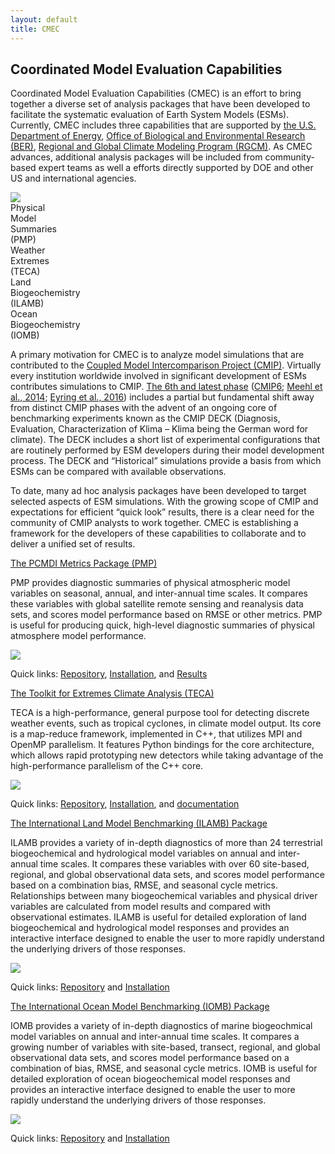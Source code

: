 ```yaml
---
layout: default
title: CMEC
---
```


## Coordinated Model Evaluation Capabilities

<div class="row">
    <p class="col-sm-12 col-md-12 col-lg-5">
    Coordinated Model Evaluation Capabilities (CMEC) is an effort to bring together a diverse set of analysis
    packages that have been developed to facilitate the systematic evaluation of Earth System Models (ESMs).
    Currently, CMEC includes three capabilities that are supported by 
    <a href="https://www.energy.gov/">the U.S. Department of Energy</a>, 
    <a href="https://www.energy.gov/science/ber">Office of Biological and Environmental Research (BER)</a>, 
    <a href="https://climatemodeling.science.energy.gov/program/regional-global-model-analysis">Regional 
    and Global Climate Modeling Program (RGCM)</a>. As
    CMEC advances, additional analysis packages will be included from community-based expert teams as well
    a efforts directly supported by DOE and other US and international agencies.
    </p>
    <div id="infographic-container" class="col-sm-12 col-md-12 col-lg-7">
    <img src="{{site.baseurl}}/assets/images/171120_CMECInfoGraphic_500x503px_72dpi.png">
    <div id="infographic-pmp"
        class="infographic-clickable text-center"
        role="button"
        data-toggle="popover"
        data-trigger="hover"
        data-target="#pmp-popover-content"
        title="PCMDI Metrics Package">Physical<br>Model<br>Summaries<br>(PMP)
    </div>
    <div id="infographic-teca"
        class="infographic-clickable text-center"
        role="button"
        data-toggle="popover"
        data-trigger="hover"
        data-target="#teca-popover-content"
        title="The Toolkit for Extremes Climate Analysis">Weather<br>Extremes<br>(TECA)
    </div>
    <div id="infographic-ilamb"
        class="infographic-clickable text-center"
        role="button"
        data-toggle="popover"
        data-trigger="hover"
        data-target="#ilamb-popover-content"
        title="The International Land Model Benchmarking Package">Land<br>Biogeochemistry<br>(ILAMB)
    </div>
    <div id="infographic-iomb"
        class="infographic-clickable text-center"
        role="button"
        data-toggle="popover"
        data-trigger="hover"
        data-target="#iomb-popover-content"
        title="The International Ocean Model Benchmarking Package">Ocean<br>Biogeochemistry<br>(IOMB)
    </div>
    </div>
</div>

A primary motivation for CMEC is to analyze model simulations that are contributed to the
<a href="https://www.wcrp-climate.org/wgcm-cmip">Coupled Model Intercomparison Project (CMIP)</a>. Virtually every institution worldwide involved in significant development of ESMs contributes simulations to CMIP.
<a href="https://www.wcrp-climate.org/wgcm-cmip/wgcm-cmip6">The 6th and latest phase</a> (<a href="https://www.wcrp-climate.org/wgcm-cmip/wgcm-cmip6">CMIP6</a>;
<a href="https://dx.doi.org/10.1002/2014EO090001">Meehl et al., 2014</a>;
<a href="https://dx.doi.org/10.5194/gmd-9-1937-2016">Eyring et al., 2016</a>) includes a partial but fundamental
shift away from distinct CMIP phases with the advent of an ongoing core of benchmarking experiments known as the
CMIP DECK (Diagnosis, Evaluation, Characterization of Klima – Klima being the German word for climate). The DECK
includes a short list of experimental configurations that are routinely performed by ESM developers during their
model development process. The DECK and “Historical” simulations provide a basis from which ESMs can be compared
with available observations.

To date, many ad hoc analysis packages have been developed to target selected aspects of ESM simulations. With
the growing scope of CMIP and expectations for efficient “quick look” results, there is a clear need for the
community of CMIP analysts to work together. CMEC is establishing a framework for the developers of these
capabilities to collaborate and to deliver a unified set of results.

<div class="popover-content">
    <div id="pmp-popover-content">
        <a href="{{site.baseurl}}/pmp.html">The PCMDI Metrics Package (PMP)</a>
        <p>
        PMP provides diagnostic summaries of physical atmospheric model variables on seasonal, annual, and
        inter-annual time scales. It compares these variables with global satellite remote sensing and
        reanalysis data sets, and scores model performance based on RMSE or other metrics. PMP is useful
        for producing quick, high-level diagnostic summaries of physical atmosphere model performance.
        </p>
        <img src="{{site.baseurl}}/assets/images/pmp_cover_side_sm.png" class="full-width">
        <p>
        <span class="bold">Quick links</span>: <a href="https://github.com/PCMDI/pcmdi_metrics"
        target="_blank">Repository</a>, <a href="https://github.com/PCMDI/pcmdi_metrics/wiki/Install"
        target="_blank">Installation</a>, and <a href="results/physical.html" target="_blank">Results</a>
        </p>
    </div>
    <div id="teca-popover-content">
        <a href="{{site.baseurl}}/teca.html">The Toolkit for Extremes Climate Analysis (TECA)</a>
        <p>
	TECA is a high-performance, general purpose tool for detecting discrete
	weather events, such as tropical cyclones, in climate model output.  Its core
	is a map-reduce framework, implemented in C++, that utilizes MPI and OpenMP
	parallelism.  It features Python bindings for the core architecture, which
	allows rapid prototyping new detectors while taking advantage of the
	high-performance parallelism of the C++ core.
        </p>
        <img src="{{site.baseurl}}/assets/images/teca_cam5_globe_400x400.png" class="full-width">
        <p>
        <span class="bold">Quick links</span>:
        <a href="https://github.com/LBL-EESA/TECA" target="_blank">Repository</a>,
        <a href="https://github.com/LBL-EESA/TECA_superbuild" target="_blank">Installation</a>, and
        <a href="https://github.com/LBL-EESA/TECA/blob/master/doc/teca_users_guide.pdf"
        target="_blank">documentation</a>
        </p>
    </div>
    <div id="ilamb-popover-content">
        <a href="{{site.baseurl}}/ilamb.html">The International Land Model Benchmarking (ILAMB) Package</a>
        <p>
        ILAMB provides a variety of in-depth diagnostics of more than 24 terrestrial biogeochemical
        and hydrological model variables on annual and inter-annual time scales. It compares these
        variables with over 60 site-based, regional, and global observational data sets, and scores
        model performance based on a combination bias, RMSE, and seasonal cycle metrics. Relationships
        between many biogeochemical variables and physical driver variables are calculated from model
        results and compared with observational estimates. ILAMB is useful for detailed exploration of
        land biogeochemical and hydrological model responses and provides an interactive interface
        designed to enable the user to more rapidly understand the underlying drivers of those responses.
        </p>
        <img src="{{site.baseurl}}/assets/images/ilamb_biomass_sm.png" class="full-width">
        <p>
        <span class="bold">Quick links</span>: <a href="https://bitbucket.org/ncollier/ilamb"
        target="_blank">Repository</a> and <a href="https://www.ilamb.org/doc/install.html"
        target="_blank">Installation</a>
        </p>
    </div>
    <div id="iomb-popover-content">
        <a href="{{site.baseurl}}/iomb.html">The International Ocean Model Benchmarking (IOMB) Package</a>
        <p>
        IOMB provides a variety of in-depth diagnostics of marine biogeochmical model variables on
        annual and inter-annual time scales. It compares a growing number of variables with site-based,
        transect, regional, and global observational data sets, and scores model performance based on
        a combination of bias, RMSE, and seasonal cycle metrics. IOMB is useful for detailed exploration
        of ocean biogeochemical model responses and provides an interactive interface designed to enable
        the user to more rapidly understand the underlying drivers of those responses.
        </p>
        <img src="{{site.baseurl}}/assets/images/iomb_temperature_sm.png" class="full-width">
        <p>
        <span class="bold">Quick links</span>: <a href="https://bitbucket.org/ncollier/ilamb"
        target="_blank">Repository</a> and <a href="https://www.ilamb.org/doc/install.html"
        target="_blank">Installation</a>
        </p>
    </div>
</div>

<script>
    $(document).ready(function(){
        $('[data-toggle="popover"]').each(function(){
            var self = $(this);
            self.popover({
                html: true,
                container: self,
                placement: function(context, source){
                    if(window.innerWidth >= 635){
                        return "right";
                    }
                    else{
                        return "bottom";
                    }
                },
                content: function(){
                    var targetId = $(this).attr('data-target');
                    return $(targetId).html();
                }
            })
        })
    });
</script>
